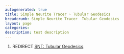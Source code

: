 ```yaml
---
autogenerated: true
title: Simple Neurite Tracer › Tubular Geodesics
breadcrumb: Simple Neurite Tracer  Tubular Geodesics
layout: page
categories: 
description: test description
---
```


1.  REDIRECT [SNT: Tubular Geodesics](SNT__Tubular_Geodesics)
